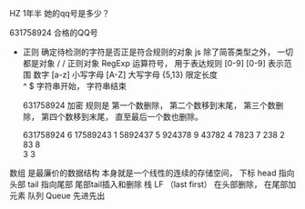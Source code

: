HZ  1年半  她的qq号是多少？

631758924 合格的QQ号 

- 正则
  确定待检测的字符是否正是符合规则的对象
  js 除了简答类型之外， 一切都是对象
  /  /   正则对象  RegExp
  运算符号， 用于表达规则 [0-9]
  [0-9] 表示范围   数字
  [a-z] 小写字母
  [A-Z] 大写字母
  {5,13}  限定长度  
  ^ $ 字符串开始， 字符串结束

  631758924 加密
  规则是    第一个数删除， 第二个数移到末尾， 第三个数删除， 第四个数移到末尾， 
            直至最后一个数也删除。

  631758924     6
  17589243      1
  5892437       5
  924378        9
  43782         4
  7823          7
  238           2
  83            8  
  3             3
  
数组 是最廉价的数据结构
本身就是一个线性的连续的存储空间，  下标
head 指向头部  tail 指向尾部
尾部tail插入和删除  栈 LF   （last first）
在头部删除， 在尾部加元素  队列 Queue   先进先出

